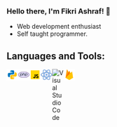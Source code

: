 ### Hello there, I'm Fikri Ashraf! 👋

- Web development enthusiast
- Self taught programmer.

## Languages and Tools:
<img align="left" alt="Visual Studio Code" width="26px" src="https://github.com/FikriAshraf95/FikriAshraf95/blob/main/images/python.png"/>
<img align="left" alt="Visual Studio Code" width="26px" src="https://github.com/FikriAshraf95/FikriAshraf95/blob/main/images/php.png"/>
<img align="left" alt="Visual Studio Code" width="26px" src="https://github.com/FikriAshraf95/FikriAshraf95/blob/main/images/javascript.png"/>
<img align="left" alt="Visual Studio Code" width="26px" src="https://github.com/FikriAshraf95/FikriAshraf95/blob/main/images/react.png"/>
<img align="left" alt="Visual Studio Code" width="26px" src="https://github.com/FikriAshraf95/FikriAshraf95/blob/main/images/https://github.com/FikriAshraf95/FikriAshraf95/blob/main/images/pgsqlpng.png"/>
<img align="left" alt="Visual Studio Code" width="26px" src="https://github.com/FikriAshraf95/FikriAshraf95/blob/main/images/firebase.png"/>